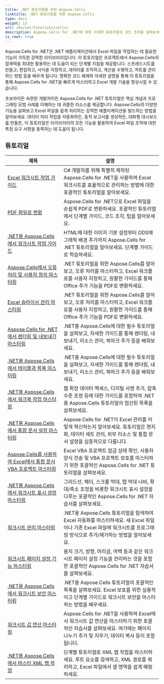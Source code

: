 ```yaml
---
title: .NET 튜토리얼을 위한 Aspose.Cells
linktitle: .NET 튜토리얼을 위한 Aspose.Cells
type: docs
weight: 13
url: /ko/net/tutorials/cells/
description: Aspose.Cells for .NET에 대한 자세한 튜토리얼과 코드 조각을 살펴보세요. 여기에는 Excel 스프레드시트를 만들고, 편집하고, 변환하고, 인쇄하고, 관리하는 방법이 나와 있습니다.
is_root: true
---
```


Aspose.Cells for .NET은 .NET 애플리케이션에서 Excel 파일을 작업하는 데 필요한 기능이 가득한 강력한 라이브러리입니다. 이 튜토리얼은 프로젝트에서 Aspose.Cells의 잠재력을 최대한 활용하는 데 도움이 되는 단계별 지침을 제공합니다. 스프레드시트를 만들고, 편집하고, 서식을 지정하고, 데이터를 조작하고, 계산을 수행하고, 차트를 관리하는 방법 등을 배우게 됩니다. 명확한 코드 예제와 자세한 설명을 통해 이 튜토리얼을 통해 Aspose.Cells for .NET을 빠르게 마스터하고 Excel 개발 기술을 향상시킬 수 있습니다.

초보자이든 숙련된 개발자이든 Aspose.Cells for .NET 튜토리얼은 핵심 개념과 프로그래밍 모범 사례를 이해하는 데 귀중한 리소스를 제공합니다. Aspose.Cells의 다양한 기능을 살펴보고 Excel 파일을 쉽게 처리하는 강력한 애플리케이션을 빌드하는 방법을 알아보세요. 데이터 처리 작업을 자동화하든, 동적 보고서를 생성하든, 대화형 대시보드를 만들든, 이 튜토리얼은 라이브러리의 모든 기능을 활용하여 Excel 파일 조작에 대한 특정 요구 사항을 충족하는 데 도움이 됩니다.

## 튜토리얼
| 제목 | 설명 |
| --- | --- |
| [Excel 워크시트 작업 가이드](./guide-to-working-with-excel-worksheets/) | C# 개발자를 위해 특별히 제작된 Aspose.Cells for .NET을 사용하여 Excel 워크시트를 효율적으로 관리하는 방법에 대한 포괄적인 튜토리얼을 알아보세요. |
| [PDF 파일로 변환](./conversion-to-pdf-file/) | Aspose.Cells for .NET으로 Excel 파일을 손쉽게 PDF로 변환하세요. 포괄적인 튜토리얼에서 단계별 가이드, 코드 조각, 팁을 알아보세요. |
| [.NET용 Aspose.Cells에서 워크시트 작업 가이드](./guide-worksheet-operations/) | HTML에 대한 이미지 기본 설정부터 ODS에 그래픽 배경 추가까지 Aspose.Cells for .NET 튜토리얼을 알아보세요. 단계별 가이드로 학습하세요. |
| [Aspose.Cells에서 오류 처리 및 사용자 정의 마스터링](./mastering-error-handling-and-customization/) | .NET 튜토리얼을 위한 Aspose.Cells를 알아보고, 오류 처리를 마스터하고, Excel 워크플로를 사용자 지정하고, 원활한 가이드를 통해 Office 추가 기능을 PDF로 변환하세요. |
| [Excel 슬라이서 관리 마스터링](./mastering-excel-slicers-management/) | .NET 튜토리얼을 위한 Aspose.Cells를 알아보고, 오류 처리를 마스터하고, Excel 워크플로를 사용자 지정하고, 원활한 가이드를 통해 Office 추가 기능을 PDF로 변환하세요. |
| [Aspose.Cells for .NET에서 렌더링 및 내보내기 마스터링](./mastering-rendering-and-exporting/) | .NET용 Aspose.Cells에 대한 필수 튜토리얼을 살펴보고, 자세한 가이드를 통해 렌더링, 내보내기, 리소스 관리, 북마크 추가 등을 배워보세요. |
| [.NET용 Aspose.Cells에서 테이블과 목록 마스터링](./mastering-tables-and-lists/) | .NET용 Aspose.Cells에 대한 필수 튜토리얼을 살펴보고, 자세한 가이드를 통해 렌더링, 내보내기, 리소스 관리, 북마크 추가 등을 배워보세요. |
| [.NET용 Aspose.Cells에서 워크북 작업 마스터링](./mastering-workbook-operations/) | 웹 확장 데이터 액세스, 디지털 서명 추가, 압축 수준 조정 등에 대한 가이드를 포함하여 .NET용 Aspose.Cells 튜토리얼의 엄선된 목록을 살펴보세요. |
| [.NET용 Aspose.Cells에서 통합 문서 설정 마스터링](./mastering-workbook-settings/) | Aspose.Cells for .NET이 Excel 관리를 어떻게 혁신하는지 알아보세요. 튜토리얼은 현지화, 데이터 세트 관리, 외부 리소스 및 통합 문서 설정을 심층적으로 다룹니다. |
| [Aspose.Cells를 사용하여 Excel에서 통합 문서 VBA 프로젝트 마스터링](./mastering-workbook-vba-project/) | Excel VBA 프로젝트 잠금 상태 확인, 사용자 양식 전송 및 VBA 프로젝트 보호를 마스터하기 위한 포괄적인 Aspose.Cells for .NET 튜토리얼을 살펴보세요. |
| [.NET용 Aspose.Cells에서 워크시트 표시 설정 마스터링](./mastering-worksheet-display-settings/) | 그리드선, 헤더, 스크롤 막대, 탭 막대 너비, 확대/축소 조정을 비롯한 워크시트 표시 설정을 다루는 포괄적인 Aspose.Cells for .NET 자습서를 살펴보세요. |
| [워크시트 관리 마스터링](./mastering-worksheet-management/) | .NET용 Aspose.Cells 튜토리얼을 탐색하여 Excel 자동화를 마스터하세요. 새 Excel 파일이나 기존 Excel 파일에 워크시트를 프로그래밍 방식으로 추가/제거하는 방법을 알아보세요. |
| [워크시트 페이지 설정 기능 마스터링](./mastering-worksheet-page-setup-features/) | 용지 크기, 방향, 머리글, 여백 등과 같은 워크시트 페이지 설정 기능을 관리하는 것을 포함한 포괄적인 Aspose.Cells for .NET 자습서를 살펴보세요. |
| [.NET용 Aspose.Cells에서 워크시트 보안 마스터링](./mastering-worksheet-security/) | .NET용 Aspose.Cells 튜토리얼의 포괄적인 목록을 살펴보세요. Excel 보호를 위한 실용적이고 단계별 가이드로 워크시트 보안을 마스터하는 방법을 배우세요. |
| [워크시트 값 연산 마스터링](./mastering-worksheet-value-operations/) | Aspose.Cells for .NET을 사용하여 Excel에서 워크시트 값 연산을 마스터하기 위한 포괄적인 자습서를 살펴보세요. 여기에는 페이지 나누기 추가 및 지우기, 데이터 복사 등이 포함됩니다. |
| [.NET용 Aspose.Cells에서 마스터 XML 맵 작업](./master-xml-map-operations/) | 단계별 튜토리얼로 XML 맵 작업을 마스터하세요. 루트 요소를 검색하고, XML 경로를 쿼리하고, Excel 파일에서 셀 영역을 쉽게 매핑하세요. |
